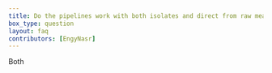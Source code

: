 ```yaml
---
title: Do the pipelines work with both isolates and direct from raw meat? or only isolate?
box_type: question
layout: faq
contributors: [EngyNasr]
---
```


Both


